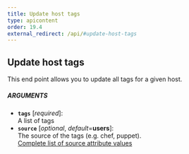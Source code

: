 ```yaml
---
title: Update host tags
type: apicontent
order: 19.4
external_redirect: /api/#update-host-tags
---
```


## Update host tags
This end point allows you to update all tags for a given host.

##### ARGUMENTS
* **`tags`** [*required*]:  
    A list of tags
* **`source`** [*optional*, *default*=**users**]:  
    The source of the tags (e.g. chef, puppet).  
    [Complete list of source attribute values](/integrations/faq/list-of-api-source-attribute-value)
